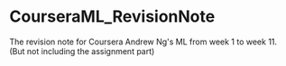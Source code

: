 # CourseraML_RevisionNote
The revision note for Coursera Andrew Ng's ML from week 1 to week 11. (But not including the assignment part)
